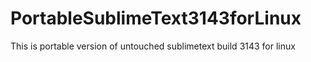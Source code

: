 # PortableSublimeText3143forLinux
This is portable version of untouched sublimetext build 3143 for linux
